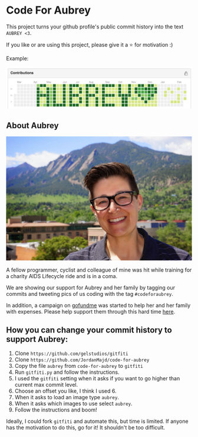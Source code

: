 # Code For Aubrey

This project turns your github profile's public commit history into the text `AUBREY <3`.

If you like or are using this project, please give it a :star: for motivation :)

Example:

![image of a commit history that reads aubrey <3](example.png)

## About Aubrey

![aubrey](aubrey.jpg)

A fellow programmer, cyclist and colleague of mine was hit while training for a charity AIDS Lifecycle ride and is in a coma.

We are showing our support for Aubrey and her family by tagging our commits and tweeting pics of us coding with the tag `#codeforaubrey`.

In addition, a campaign on [gofundme](https://www.gofundme.com/bhdrw23w) was started to help her and her family with expenses. Please help support them through this hard time [here](https://www.gofundme.com/bhdrw23w).

## How you can change your commit history to support Aubrey:

1. Clone `https://github.com/gelstudios/gitfiti`
1. Clone `https://github.com/JordanMajd/code-for-aubrey`
1. Copy the file `aubrey` from `code-for-aubrey` to `gitfiti`
1. Run `gitfiti.py` and follow the instructions.
1. I used the `gitfiti` setting when it asks if you want to go higher than current max commit level.
1. Choose an offset you like, I think I used 6.
1. When it asks to load an image type `aubrey`.
1. When it asks which images to use select `aubrey`.
1. Follow the instructions and boom!


Ideally, I could fork `gitfiti` and automate this, but time is limited. If anyone has the motivation to do this, go for it! It shouldn't be too difficult.
